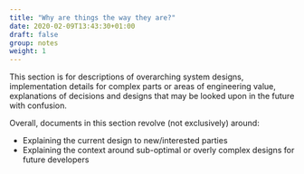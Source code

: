 ```yaml
---
title: "Why are things the way they are?"
date: 2020-02-09T13:43:30+01:00
draft: false
group: notes
weight: 1
---
```


This section is for descriptions of overarching system designs,
implementation details for complex parts or areas of engineering value,
explanations of decisions and designs that may be looked upon in the future with confusion.

Overall, documents in this section revolve (not exclusively) around:

* Explaining the current design to new/interested parties
* Explaining the context around sub-optimal or overly complex designs for future developers
